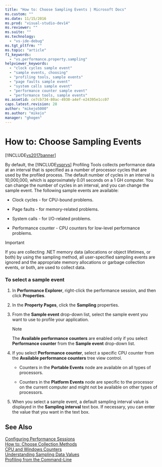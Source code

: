```yaml
---
title: "How to: Choose Sampling Events | Microsoft Docs"
ms.custom: ""
ms.date: 11/15/2016
ms.prod: "visual-studio-dev14"
ms.reviewer: ""
ms.suite: ""
ms.technology: 
  - "vs-ide-debug"
ms.tgt_pltfrm: ""
ms.topic: "article"
f1_keywords: 
  - "vs.performance.property.sampling"
helpviewer_keywords: 
  - "clock cycles sample event"
  - "sample events, choosing"
  - "profiling tools, sample events"
  - "page faults sample event"
  - "system calls sample event"
  - "performance counter sample event"
  - "performance tools, sample events"
ms.assetid: ce7cb734-80ac-4930-a4ef-e24395e1cc07
caps.latest.revision: 28
author: "mikejo5000"
ms.author: "mikejo"
manager: "ghogen"
---
```

# How to: Choose Sampling Events
[!INCLUDE[vs2017banner](../includes/vs2017banner.md)]

By default, the [!INCLUDE[vsprvs](../includes/vsprvs-md.md)] Profiling Tools collects performance data at an interval that is specified as a number of processor cycles that are used by the profiled process. The default number of cycles in an interval is 10,000,000, which is approximately 0.01 seconds on a 1 GH computer. You can change the number of cycles in an interval, and you can change the sample event. The following sample events are available:  
  
-   Clock cycles - for CPU-bound problems.  
  
-   Page faults - for memory-related problems.  
  
-   System calls - for I/O-related problems.  
  
-   Performance counter - CPU counters for low-level performance problems.  
  
> [!IMPORTANT]
>  If you are collecting .NET memory data (allocations or object lifetimes, or both) by using the sampling method, all user-specified sampling events are ignored and the appropriate memory allocations or garbage collection events, or both, are used to collect data.  
  
### To select a sample event  
  
1.  In **Performance Explorer**, right-click the performance session, and then click **Properties**.  
  
2.  In the **Property Pages**, click the **Sampling** properties.  
  
3.  From the **Sample event** drop-down list, select the sample event you want to use to profile your application.  
  
    > [!NOTE]
    >  The **Available performance counters** are enabled only if you select **Performance counter** from the **Sample event** drop-down list.  
  
4.  If you select **Performance counter**, select a specific CPU counter from the **Available performance counters** tree view control.  
  
    -   Counters in the **Portable Events** node are available on all types of processors.  
  
    -   Counters in the **Platform Events** node are specific to the processor on the current computer and might not be available on other types of processors.  
  
5.  When you select a sample event, a default sampling interval value is displayed in the **Sampling interval** text box. If necessary, you can enter the value that you want in the text box.  
  
## See Also  
 [Configuring Performance Sessions](../profiling/configuring-performance-sessions.md)   
 [How to: Choose Collection Methods](../profiling/how-to-choose-collection-methods.md)   
 [CPU and Windows Counters](../profiling/cpu-and-windows-counters.md)   
 [Understanding Sampling Data Values](../profiling/understanding-sampling-data-values.md)   
 [Profiling from the Command-Line](../profiling/using-the-profiling-tools-from-the-command-line.md)



